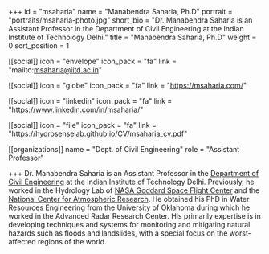 +++
id = "msaharia"
name = "Manabendra Saharia, Ph.D"
portrait = "portraits/msaharia-photo.jpg"
short_bio = "Dr. Manabendra Saharia is an Assistant Professor in the Department of Civil Engineering at the Indian Institute of Technology Delhi."
title = "Manabendra Saharia, Ph.D"
weight = 0
sort_position = 1

[[social]]
    icon = "envelope"
    icon_pack = "fa"
    link = "mailto:msaharia@iitd.ac.in"

[[social]]
    icon = "globe"
    icon_pack = "fa"
    link = "https://msaharia.com/"

[[social]]
    icon = "linkedin"
    icon_pack = "fa"
    link = "https://www.linkedin.com/in/msaharia/"

[[social]]
    icon = "file"
    icon_pack = "fa"
    link = "https://hydrosenselab.github.io/CV/msaharia_cv.pdf"

[[organizations]]
    name = "Dept. of Civil Engineering"
    role = "Assistant Professor"

+++
Dr. Manabendra Saharia is an Assistant Professor in the [Department of Civil Engineering](http://civil.iitd.ac.in/index.php?lmenuid=faculty) at the Indian Institute of Technology Delhi. Previously, he worked in the Hydrology Lab of [NASA Goddard Space Flight Center](https://science.gsfc.nasa.gov/earth/hydrology/) and the [National Center for Atmospheric Research](https://ncar.github.io/hydrology/). He obtained his PhD in Water Resources Engineering from the University of Oklahoma during which he worked in the Advanced Radar Research Center. His primarily expertise is in developing techniques and systems for monitoring and mitigating natural hazards such as floods and landslides, with a special focus on the worst-affected regions of the world.
